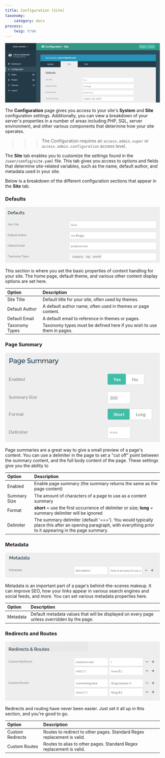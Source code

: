 ```yaml
---
title: Configuration (Site)
taxonomy:
    category: docs
process:
    twig: true
---
```


![Grav Admin Configuration](configuration_site.png)

The **Configuration** page gives you access to your site's **System** and **Site** configuration settings. Additionally, you can view a breakdown of your server's properties in a number of areas including PHP, SQL, server environment, and other various components that determine how your site operates.

>>> The Configuration requires an `access.admin.super` or `access.admin.configuration` access level.

The **Site** tab enables you to customize the settings found in the `/user/config/site.yaml` file. This tab gives you access to options and fields that determine site-related variables, such as the name, default author, and metadata used in your site.

Below is a breakdown of the different configuration sections that appear in the **Site** tab.

### Defaults

![Grav Admin Configuration](configuration_system_defaults.png)

This section is where you set the basic properties of content handling for your site. The home page, default theme, and various other content display options are set here.

| Option         | Description                                                           |
| :-----         | :-----                                                                |
| Site Title     | Default title for your site, often used by themes.                    |
| Default Author | A default author name, often used in themes or page content.          |
| Default Email  | A default email to reference in themes or pages.                      |
| Taxonomy Types | Taxonomy types must be defined here if you wish to use them in pages. |


### Page Summary

![Grav Admin Configuration](configuration_system_page.png)

Page summaries are a great way to give a small preview of a page's content. You can use a delimiter in the page to set a "cut off" point between the summary content, and the full body content of the page. These settings give you the ability to


| Option       | Description                                                                                                                                                  |
| :-----       | :-----                                                                                                                                                       |
| Enabled      | Enable page summary (the summary returns the same as the page content)                                                                                       |
| Summary Size | The amount of characters of a page to use as a content summary                                                                                               |
| Format       | **short** = use the first occurrence of delimiter or size; **long** = summary delimiter will be ignored                                                      |
| Delimiter    | The summary delimiter (default '==='). You would typically place this after an opening paragraph, with everything prior to it appearing in the page summary. |

### Metadata

![Grav Admin Configuration](configuration_system_metadata.png)

Metadata is an important part of a page's behind-the-scenes makeup. It can improve SEO, how your links appear in various search engines and social feeds, and more. You can set various metadata properties here.

| Option   | Description                                                                                 |
| :-----   | :-----                                                                                      |
| Metadata | Default metadata values that will be displayed on every page unless overridden by the page. |

### Redirects and Routes

![Grav Admin Configuration](configuration_system_redirects.png)

Redirects and routing have never been easier. Just set it all up in this section, and you're good to go.

| Option           | Description                                                             |
| :-----           | :-----                                                                  |
| Custom Redirects | Routes to redirect to other pages. Standard Regex replacement is valid. |
| Custom Routes    | Routes to alias to other pages. Standard Regex replacement is valid.    |
